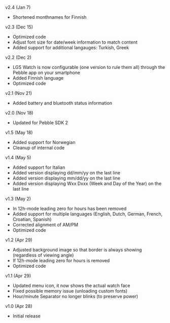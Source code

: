v2.4 (Jan 7)

* Shortened monthnames for Finnish

v2.3 (Dec 15)

* Optimized code
* Adjust font size for date/week information to match content
* Added support for additional langauges: Turkish, Greek

v2.2 (Dec 2)

* LGS Watch is now configurable (one version to rule them all) through the Pebble app on your smartphone
* Added Finnish language
* Optimized code

v2.1 (Nov 21)

* Added battery and bluetooth status information

v2.0 (Nov 18)

* Updated for Pebble SDK 2

v1.5 (May 18)

* Added support for Norwegian
* Cleanup of internal code

v1.4 (May 5)

* Added support for Italian
* Added version displaying dd/mm/yy on the last line
* Added version displaying mm/dd/yy on the last line
* Added version displaying Wxx Dxxx (Week and Day of the Year) on the last line

v1.3 (May 2)

* In 12h-mode leading zero for hours has been removed
* Added support for multiple languages (English, Dutch, German, French, Croatian, Spanish)
* Corrected alignment of AM/PM
* Optimized code

v1.2 (Apr 29)

* Adjusted background image so that border is always showing (regardless of viewing angle)
* If 12h-mode leading zero for hours is removed
* Optimized code

v1.1 (Apr 29)

* Updated menu icon, it now shows the actual watch face
* Fixed possible memory issue (unloading custom fonts)
* Hour/minute Separator no longer blinks (to preserve power)

v1.0 (Apr 28)

* Initial release
